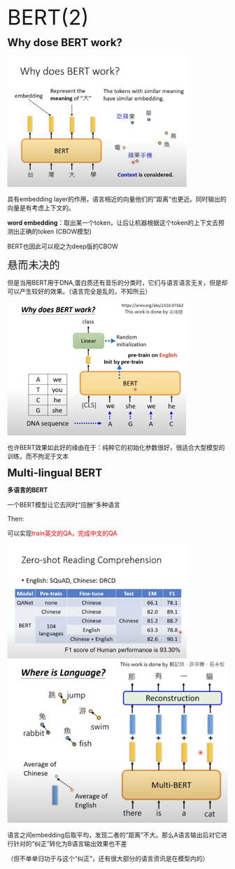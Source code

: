 <font size=8>BERT(2)</font>



<font size=5>**Why dose BERT work?**</font>



<img src="../深度学习笔记（理论）/imgCollect/BERT(2)(1).png" style="zoom:40%;" />

具有embedding layer的作用，语言相近的向量他们的”距离“也更近。同时输出的向量是有考虑上下文的。



**word embedding**：取出某一个token，让后让机器根据这个token的上下文去预测出正确的token (CBOW模型)



BERT也因此可以视之为deep版的CBOW



<font size=5>悬而未决的</font>

但是当用BERT用于DNA,蛋白质还有音乐的分类时，它们与语言语言无关，但是却可以产生较好的效果。（语言完全是乱的，不知所云）

<img src="../深度学习笔记（理论）/imgCollect/BERT(2)(2).png" style="zoom:40%;" />



也许BERT效果如此好的缘由在于：纯粹它的初始化参数很好，很适合大型模型的训练，而不拘泥于文本



<font size=5>**Multi-lingual BERT**</font>

**多语言的BERT**



一个BERT模型让它去同时“应酬”多种语言



Then:

可以实现<font color=red>train英文的QA，完成中文的QA</font>

<img src="../深度学习笔记（理论）/imgCollect/BERT(2)(3).png" alt="BERT(2)(3)" style="zoom:40%;" />



<img src="../深度学习笔记（理论）/imgCollect/BERT(2)(4).png" alt="BERT(2)(4)" style="zoom:50%;" />

语言之间embedding后取平均，发现二者的“距离”不大。那么A语言输出后对它进行针对的“纠正”转化为B语言输出效果也不差



（但不单单归功于与这个“纠正”，还有很大部分的语言资讯是在模型内的）



